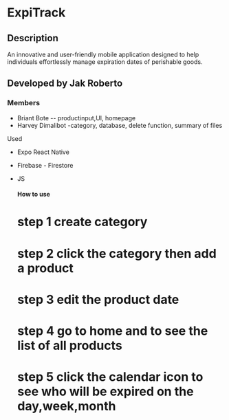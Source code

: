 # ExpiTrack

## Description
An innovative and user-friendly mobile application designed to help individuals effortlessly manage expiration dates of perishable goods.

## Developed by Jak Roberto

### Members
* Briant Bote -- productinput,UI, homepage
* Harvey Dimalibot -category, database, delete function, summary of files

 Used
* Expo React Native
* Firebase - Firestore
* JS

  #### How to use
  # step 1 create category
  # step 2 click the category then add a product
  # step 3 edit the product date
  # step 4 go to home and to see the list of all products
  # step 5 click the calendar icon to see who will be expired on the day,week,month
